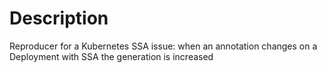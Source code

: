 # Description

Reproducer for a Kubernetes SSA issue: when an annotation changes on a Deployment with SSA the generation is increased
